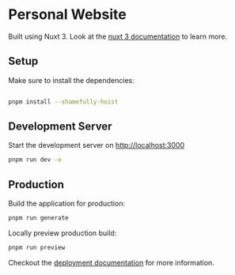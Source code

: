 # Personal Website

Built using Nuxt 3. Look at the [nuxt 3 documentation](https://v3.nuxtjs.org) to learn more.

## Setup

Make sure to install the dependencies:

```bash

pnpm install --shamefully-hoist
```

## Development Server

Start the development server on <http://localhost:3000>

```bash
pnpm run dev -o
```

## Production

Build the application for production:

```bash
pnpm run generate
```

Locally preview production build:

```bash
pnpm run preview
```

Checkout the [deployment documentation](https://v3.nuxtjs.org/guide/deploy/presets) for more information.
